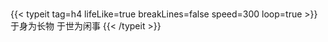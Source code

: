 ###
{{< typeit tag=h4 lifeLike=true breakLines=false  speed=300 loop=true >}}
于身为长物 于世为闲事
{{< /typeit >}}
